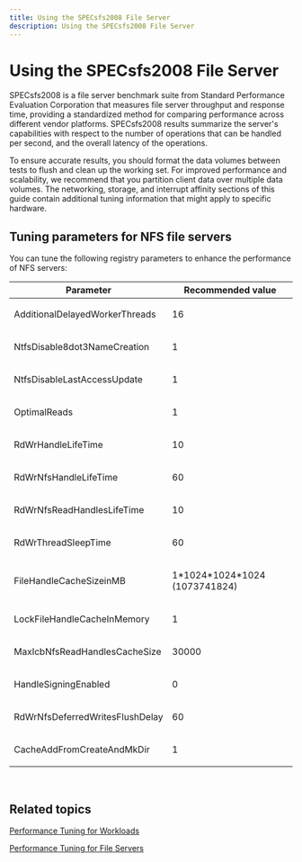 ```yaml
---
title: Using the SPECsfs2008 File Server
description: Using the SPECsfs2008 File Server
---
```


# Using the SPECsfs2008 File Server


SPECsfs2008 is a file server benchmark suite from Standard Performance Evaluation Corporation that measures file server throughput and response time, providing a standardized method for comparing performance across different vendor platforms. SPECsfs2008 results summarize the server's capabilities with respect to the number of operations that can be handled per second, and the overall latency of the operations.

To ensure accurate results, you should format the data volumes between tests to flush and clean up the working set. For improved performance and scalability, we recommend that you partition client data over multiple data volumes. The networking, storage, and interrupt affinity sections of this guide contain additional tuning information that might apply to specific hardware.

## Tuning parameters for NFS file servers


You can tune the following registry parameters to enhance the performance of NFS servers:

<table>
<colgroup>
<col width="50%" />
<col width="50%" />
</colgroup>
<thead>
<tr class="header">
<th>Parameter</th>
<th>Recommended value</th>
</tr>
</thead>
<tbody>
<tr class="odd">
<td><p>AdditionalDelayedWorkerThreads</p></td>
<td><p>16</p></td>
</tr>
<tr class="even">
<td><p>NtfsDisable8dot3NameCreation</p></td>
<td><p>1</p></td>
</tr>
<tr class="odd">
<td><p>NtfsDisableLastAccessUpdate</p></td>
<td><p>1</p></td>
</tr>
<tr class="even">
<td><p>OptimalReads</p></td>
<td><p>1</p></td>
</tr>
<tr class="odd">
<td><p>RdWrHandleLifeTime</p></td>
<td><p>10</p></td>
</tr>
<tr class="even">
<td><p>RdWrNfsHandleLifeTime</p></td>
<td><p>60</p></td>
</tr>
<tr class="odd">
<td><p>RdWrNfsReadHandlesLifeTime</p></td>
<td><p>10</p></td>
</tr>
<tr class="even">
<td><p>RdWrThreadSleepTime</p></td>
<td><p>60</p></td>
</tr>
<tr class="odd">
<td><p>FileHandleCacheSizeinMB</p></td>
<td><p>1*1024*1024*1024 (1073741824)</p></td>
</tr>
<tr class="even">
<td><p>LockFileHandleCacheInMemory</p></td>
<td><p>1</p></td>
</tr>
<tr class="odd">
<td><p>MaxIcbNfsReadHandlesCacheSize</p></td>
<td><p>30000</p></td>
</tr>
<tr class="even">
<td><p>HandleSigningEnabled</p></td>
<td><p>0</p></td>
</tr>
<tr class="odd">
<td><p>RdWrNfsDeferredWritesFlushDelay</p></td>
<td><p>60</p></td>
</tr>
<tr class="even">
<td><p>CacheAddFromCreateAndMkDir</p></td>
<td><p>1</p></td>
</tr>
</tbody>
</table>

 

## Related topics


[Performance Tuning for Workloads](performance-tuning-for-workloads.md)

[Performance Tuning for File Servers](performance-tuning-for-file-servers.md)
